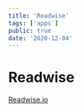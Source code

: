 ```yaml
---
title: 'Readwise'
tags: ['apps']
public: true
date: '2020-12-04'
---
```


# Readwise

[Readwise.io](https://readwise.io/)